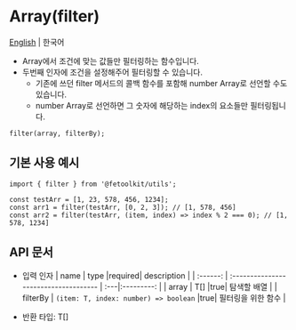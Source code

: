 # Array(filter)

[English](../en/array_filter.md) | 한국어

- Array에서 조건에 맞는 값들만 필터링하는 함수입니다.
- 두번째 인자에 조건을 설정해주어 필터링할 수 있습니다.
  - 기존에 쓰던 filter 메서드의 콜백 함수를 포함해 number Array로 선언할 수도 있습니다.
  - number Array로 선언하면 그 숫자에 해당하는 index의 요소들만 필터링됩니다.

```tsx
filter(array, filterBy);
```

## 기본 사용 예시

```tsx
import { filter } from '@fetoolkit/utils';

const testArr = [1, 23, 578, 456, 1234];
const arr1 = filter(testArr, [0, 2, 3]); // [1, 578, 456]
const arr2 = filter(testArr, (item, index) => index % 2 === 0); // [1, 578, 1234]
```

## API 문서

- 입력 인자
  | name | type |required| description |
  | :------: | :------------------------------------ | :---|:---------: |
  | array | T[] |true| 탐색할 배열 |
  | filterBy | `(item: T, index: number) => boolean` |true| 필터링을 위한 함수 |

- 반환 타입: T[]
